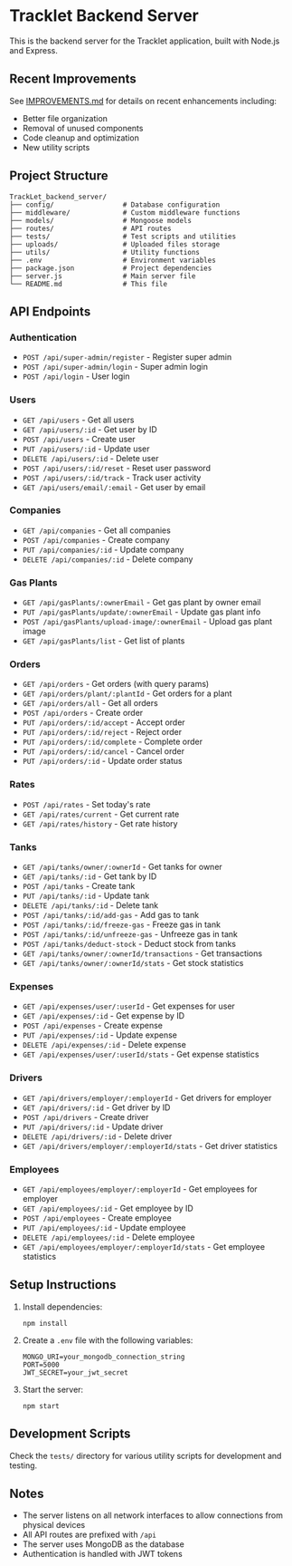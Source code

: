 # Tracklet Backend Server

This is the backend server for the Tracklet application, built with Node.js and Express.

## Recent Improvements

See [IMPROVEMENTS.md](IMPROVEMENTS.md) for details on recent enhancements including:
- Better file organization
- Removal of unused components
- Code cleanup and optimization
- New utility scripts

## Project Structure

```
TrackLet_backend_server/
├── config/                 # Database configuration
├── middleware/             # Custom middleware functions
├── models/                 # Mongoose models
├── routes/                 # API routes
├── tests/                  # Test scripts and utilities
├── uploads/                # Uploaded files storage
├── utils/                  # Utility functions
├── .env                    # Environment variables
├── package.json            # Project dependencies
├── server.js               # Main server file
└── README.md               # This file
```

## API Endpoints

### Authentication
- `POST /api/super-admin/register` - Register super admin
- `POST /api/super-admin/login` - Super admin login
- `POST /api/login` - User login

### Users
- `GET /api/users` - Get all users
- `GET /api/users/:id` - Get user by ID
- `POST /api/users` - Create user
- `PUT /api/users/:id` - Update user
- `DELETE /api/users/:id` - Delete user
- `POST /api/users/:id/reset` - Reset user password
- `POST /api/users/:id/track` - Track user activity
- `GET /api/users/email/:email` - Get user by email

### Companies
- `GET /api/companies` - Get all companies
- `POST /api/companies` - Create company
- `PUT /api/companies/:id` - Update company
- `DELETE /api/companies/:id` - Delete company

### Gas Plants
- `GET /api/gasPlants/:ownerEmail` - Get gas plant by owner email
- `PUT /api/gasPlants/update/:ownerEmail` - Update gas plant info
- `POST /api/gasPlants/upload-image/:ownerEmail` - Upload gas plant image
- `GET /api/gasPlants/list` - Get list of plants

### Orders
- `GET /api/orders` - Get orders (with query params)
- `GET /api/orders/plant/:plantId` - Get orders for a plant
- `GET /api/orders/all` - Get all orders
- `POST /api/orders` - Create order
- `PUT /api/orders/:id/accept` - Accept order
- `PUT /api/orders/:id/reject` - Reject order
- `PUT /api/orders/:id/complete` - Complete order
- `PUT /api/orders/:id/cancel` - Cancel order
- `PUT /api/orders/:id` - Update order status

### Rates
- `POST /api/rates` - Set today's rate
- `GET /api/rates/current` - Get current rate
- `GET /api/rates/history` - Get rate history

### Tanks
- `GET /api/tanks/owner/:ownerId` - Get tanks for owner
- `GET /api/tanks/:id` - Get tank by ID
- `POST /api/tanks` - Create tank
- `PUT /api/tanks/:id` - Update tank
- `DELETE /api/tanks/:id` - Delete tank
- `POST /api/tanks/:id/add-gas` - Add gas to tank
- `POST /api/tanks/:id/freeze-gas` - Freeze gas in tank
- `POST /api/tanks/:id/unfreeze-gas` - Unfreeze gas in tank
- `POST /api/tanks/deduct-stock` - Deduct stock from tanks
- `GET /api/tanks/owner/:ownerId/transactions` - Get transactions
- `GET /api/tanks/owner/:ownerId/stats` - Get stock statistics

### Expenses
- `GET /api/expenses/user/:userId` - Get expenses for user
- `GET /api/expenses/:id` - Get expense by ID
- `POST /api/expenses` - Create expense
- `PUT /api/expenses/:id` - Update expense
- `DELETE /api/expenses/:id` - Delete expense
- `GET /api/expenses/user/:userId/stats` - Get expense statistics

### Drivers
- `GET /api/drivers/employer/:employerId` - Get drivers for employer
- `GET /api/drivers/:id` - Get driver by ID
- `POST /api/drivers` - Create driver
- `PUT /api/drivers/:id` - Update driver
- `DELETE /api/drivers/:id` - Delete driver
- `GET /api/drivers/employer/:employerId/stats` - Get driver statistics

### Employees
- `GET /api/employees/employer/:employerId` - Get employees for employer
- `GET /api/employees/:id` - Get employee by ID
- `POST /api/employees` - Create employee
- `PUT /api/employees/:id` - Update employee
- `DELETE /api/employees/:id` - Delete employee
- `GET /api/employees/employer/:employerId/stats` - Get employee statistics

## Setup Instructions

1. Install dependencies:
   ```
   npm install
   ```

2. Create a `.env` file with the following variables:
   ```
   MONGO_URI=your_mongodb_connection_string
   PORT=5000
   JWT_SECRET=your_jwt_secret
   ```

3. Start the server:
   ```
   npm start
   ```

## Development Scripts

Check the `tests/` directory for various utility scripts for development and testing.

## Notes

- The server listens on all network interfaces to allow connections from physical devices
- All API routes are prefixed with `/api`
- The server uses MongoDB as the database
- Authentication is handled with JWT tokens